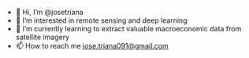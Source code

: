 - 👋 Hi, I’m @josetriana
- 👀 I’m interested in remote sensing and deep learning
- 🌱 I’m currently learning to extract valuable macroeconomic data from satellite imagery
- 📫 How to reach me jose.triana091@gmail.com

<!---
josetriana/josetriana is a ✨ special ✨ repository because its `README.md` (this file) appears on your GitHub profile.
You can click the Preview link to take a look at your changes.
--->
